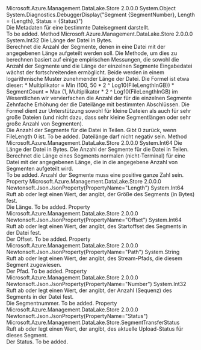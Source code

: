 <Type Name="TransferSegmentMetadata" FullName="Microsoft.Azure.Management.DataLake.Store.TransferSegmentMetadata">
  <TypeSignature Language="C#" Value="public class TransferSegmentMetadata" />
  <TypeSignature Language="ILAsm" Value=".class public auto ansi beforefieldinit TransferSegmentMetadata extends System.Object" />
  <TypeSignature Language="DocId" Value="T:Microsoft.Azure.Management.DataLake.Store.TransferSegmentMetadata" />
  <TypeSignature Language="VB.NET" Value="Public Class TransferSegmentMetadata" />
  <TypeSignature Language="F#" Value="type TransferSegmentMetadata = class" />
  <AssemblyInfo>
    <AssemblyName>Microsoft.Azure.Management.DataLake.Store</AssemblyName>
    <AssemblyVersion>2.0.0.0</AssemblyVersion>
  </AssemblyInfo>
  <Base>
    <BaseTypeName>System.Object</BaseTypeName>
  </Base>
  <Interfaces />
  <Attributes>
    <Attribute>
      <AttributeName>System.Diagnostics.DebuggerDisplay("Segment {SegmentNumber}, Length = {Length}, Status = {Status}")</AttributeName>
    </Attribute>
  </Attributes>
  <Docs>
    <summary>
            Die Metadaten für eine bestimmte Dateisegment darstellt.
            </summary>
    <remarks>To be added.</remarks>
  </Docs>
  <Members>
    <Member MemberName="CalculateSegmentCount">
      <MemberSignature Language="C#" Value="public static int CalculateSegmentCount (long fileLength);" />
      <MemberSignature Language="ILAsm" Value=".method public static hidebysig int32 CalculateSegmentCount(int64 fileLength) cil managed" />
      <MemberSignature Language="DocId" Value="M:Microsoft.Azure.Management.DataLake.Store.TransferSegmentMetadata.CalculateSegmentCount(System.Int64)" />
      <MemberSignature Language="VB.NET" Value="Public Shared Function CalculateSegmentCount (fileLength As Long) As Integer" />
      <MemberSignature Language="F#" Value="static member CalculateSegmentCount : int64 -&gt; int" Usage="Microsoft.Azure.Management.DataLake.Store.TransferSegmentMetadata.CalculateSegmentCount fileLength" />
      <MemberType>Method</MemberType>
      <AssemblyInfo>
        <AssemblyName>Microsoft.Azure.Management.DataLake.Store</AssemblyName>
        <AssemblyVersion>2.0.0.0</AssemblyVersion>
      </AssemblyInfo>
      <ReturnValue>
        <ReturnType>System.Int32</ReturnType>
      </ReturnValue>
      <Parameters>
        <Parameter Name="fileLength" Type="System.Int64" />
      </Parameters>
      <Docs>
        <param name="fileLength">Die Länge der Datei in Bytes.</param>
        <summary>
            Berechnet die Anzahl der Segmente, denen in eine Datei mit der angegebenen Länge aufgeteilt werden soll.
            Die Methode, um dies zu berechnen basiert auf einige empirischen Messungen, die sowohl die Anzahl der Segmente und die Länge der einzelnen Segmente Eingabedatei wächst der fortschreitenden ermöglicht.
            Beide werden in einem logarithmische Muster zunehmender Länge der Datei.
            Die Formel ist etwa dieser:
            * Multiplikator = Min (100, 50 * 2 ^ Log10(FileLengthInGB))
            * SegmentCount = Max (1, Multiplikator * 2 ^ Log10(FileLengthInGB) im Wesentlichen wir vervierfachen die Anzahl der für die einzelnen Segmente Zehnfache Erhöhung der die Dateilänge mit bestimmten Abschlüssen. Die Formel dient zur Unterstützung sowohl für kleine Dateien als auch für sehr große Dateien (und nicht dazu, dass sehr kleine Segmentlängen oder sehr große Anzahl von Segmenten).
            </summary>
        <returns>
            Die Anzahl der Segmente für die Datei in Teilen. Gibt 0 zurück, wenn FileLength 0 ist.
            </returns>
        <remarks>To be added.</remarks>
        <exception cref="T:System.ArgumentException">Dateilänge darf nicht negativ sein.</exception>
      </Docs>
    </Member>
    <Member MemberName="CalculateSegmentLength">
      <MemberSignature Language="C#" Value="public static long CalculateSegmentLength (long fileLength, int segmentCount);" />
      <MemberSignature Language="ILAsm" Value=".method public static hidebysig int64 CalculateSegmentLength(int64 fileLength, int32 segmentCount) cil managed" />
      <MemberSignature Language="DocId" Value="M:Microsoft.Azure.Management.DataLake.Store.TransferSegmentMetadata.CalculateSegmentLength(System.Int64,System.Int32)" />
      <MemberSignature Language="VB.NET" Value="Public Shared Function CalculateSegmentLength (fileLength As Long, segmentCount As Integer) As Long" />
      <MemberSignature Language="F#" Value="static member CalculateSegmentLength : int64 * int -&gt; int64" Usage="Microsoft.Azure.Management.DataLake.Store.TransferSegmentMetadata.CalculateSegmentLength (fileLength, segmentCount)" />
      <MemberType>Method</MemberType>
      <AssemblyInfo>
        <AssemblyName>Microsoft.Azure.Management.DataLake.Store</AssemblyName>
        <AssemblyVersion>2.0.0.0</AssemblyVersion>
      </AssemblyInfo>
      <ReturnValue>
        <ReturnType>System.Int64</ReturnType>
      </ReturnValue>
      <Parameters>
        <Parameter Name="fileLength" Type="System.Int64" />
        <Parameter Name="segmentCount" Type="System.Int32" />
      </Parameters>
      <Docs>
        <param name="fileLength">Die Länge der Datei in Bytes.</param>
        <param name="segmentCount">Die Anzahl der Segmente für die Datei in Teilen.</param>
        <summary>
            Berechnet die Länge eines Segments normalen (nicht-Terminal) für eine Datei mit der angegebenen Länge, die in die angegebene Anzahl von Segmenten aufgeteilt wird.
            </summary>
        <returns />
        <remarks>To be added.</remarks>
        <exception cref="T:System.ArgumentException">Anzahl der Segmente muss eine positive ganze Zahl sein.</exception>
      </Docs>
    </Member>
    <Member MemberName="Length">
      <MemberSignature Language="C#" Value="public long Length { get; set; }" />
      <MemberSignature Language="ILAsm" Value=".property instance int64 Length" />
      <MemberSignature Language="DocId" Value="P:Microsoft.Azure.Management.DataLake.Store.TransferSegmentMetadata.Length" />
      <MemberSignature Language="VB.NET" Value="Public Property Length As Long" />
      <MemberSignature Language="F#" Value="member this.Length : int64 with get, set" Usage="Microsoft.Azure.Management.DataLake.Store.TransferSegmentMetadata.Length" />
      <MemberType>Property</MemberType>
      <AssemblyInfo>
        <AssemblyName>Microsoft.Azure.Management.DataLake.Store</AssemblyName>
        <AssemblyVersion>2.0.0.0</AssemblyVersion>
      </AssemblyInfo>
      <Attributes>
        <Attribute>
          <AttributeName>Newtonsoft.Json.JsonProperty(PropertyName="Length")</AttributeName>
        </Attribute>
      </Attributes>
      <ReturnValue>
        <ReturnType>System.Int64</ReturnType>
      </ReturnValue>
      <Docs>
        <summary>
            Ruft ab oder legt einen Wert, der angibt, der Größe des Segments (in Bytes) fest.
            </summary>
        <value>
            Die Länge.
            </value>
        <remarks>To be added.</remarks>
      </Docs>
    </Member>
    <Member MemberName="Offset">
      <MemberSignature Language="C#" Value="public long Offset { get; set; }" />
      <MemberSignature Language="ILAsm" Value=".property instance int64 Offset" />
      <MemberSignature Language="DocId" Value="P:Microsoft.Azure.Management.DataLake.Store.TransferSegmentMetadata.Offset" />
      <MemberSignature Language="VB.NET" Value="Public Property Offset As Long" />
      <MemberSignature Language="F#" Value="member this.Offset : int64 with get, set" Usage="Microsoft.Azure.Management.DataLake.Store.TransferSegmentMetadata.Offset" />
      <MemberType>Property</MemberType>
      <AssemblyInfo>
        <AssemblyName>Microsoft.Azure.Management.DataLake.Store</AssemblyName>
        <AssemblyVersion>2.0.0.0</AssemblyVersion>
      </AssemblyInfo>
      <Attributes>
        <Attribute>
          <AttributeName>Newtonsoft.Json.JsonProperty(PropertyName="Offset")</AttributeName>
        </Attribute>
      </Attributes>
      <ReturnValue>
        <ReturnType>System.Int64</ReturnType>
      </ReturnValue>
      <Docs>
        <summary>
            Ruft ab oder legt einen Wert, der angibt, des Startoffset des Segments in der Datei fest.
            </summary>
        <value>
            Der Offset.
            </value>
        <remarks>To be added.</remarks>
      </Docs>
    </Member>
    <Member MemberName="Path">
      <MemberSignature Language="C#" Value="public string Path { get; set; }" />
      <MemberSignature Language="ILAsm" Value=".property instance string Path" />
      <MemberSignature Language="DocId" Value="P:Microsoft.Azure.Management.DataLake.Store.TransferSegmentMetadata.Path" />
      <MemberSignature Language="VB.NET" Value="Public Property Path As String" />
      <MemberSignature Language="F#" Value="member this.Path : string with get, set" Usage="Microsoft.Azure.Management.DataLake.Store.TransferSegmentMetadata.Path" />
      <MemberType>Property</MemberType>
      <AssemblyInfo>
        <AssemblyName>Microsoft.Azure.Management.DataLake.Store</AssemblyName>
        <AssemblyVersion>2.0.0.0</AssemblyVersion>
      </AssemblyInfo>
      <Attributes>
        <Attribute>
          <AttributeName>Newtonsoft.Json.JsonProperty(PropertyName="Path")</AttributeName>
        </Attribute>
      </Attributes>
      <ReturnValue>
        <ReturnType>System.String</ReturnType>
      </ReturnValue>
      <Docs>
        <summary>
            Ruft ab oder legt einen Wert, der angibt, des Stream-Pfads, die diesem Segment zugewiesen.
            </summary>
        <value>
            Der Pfad.
            </value>
        <remarks>To be added.</remarks>
      </Docs>
    </Member>
    <Member MemberName="SegmentNumber">
      <MemberSignature Language="C#" Value="public int SegmentNumber { get; set; }" />
      <MemberSignature Language="ILAsm" Value=".property instance int32 SegmentNumber" />
      <MemberSignature Language="DocId" Value="P:Microsoft.Azure.Management.DataLake.Store.TransferSegmentMetadata.SegmentNumber" />
      <MemberSignature Language="VB.NET" Value="Public Property SegmentNumber As Integer" />
      <MemberSignature Language="F#" Value="member this.SegmentNumber : int with get, set" Usage="Microsoft.Azure.Management.DataLake.Store.TransferSegmentMetadata.SegmentNumber" />
      <MemberType>Property</MemberType>
      <AssemblyInfo>
        <AssemblyName>Microsoft.Azure.Management.DataLake.Store</AssemblyName>
        <AssemblyVersion>2.0.0.0</AssemblyVersion>
      </AssemblyInfo>
      <Attributes>
        <Attribute>
          <AttributeName>Newtonsoft.Json.JsonProperty(PropertyName="Number")</AttributeName>
        </Attribute>
      </Attributes>
      <ReturnValue>
        <ReturnType>System.Int32</ReturnType>
      </ReturnValue>
      <Docs>
        <summary>
            Ruft ab oder legt einen Wert, der angibt, der Anzahl (Sequenz) des Segments in der Datei fest.
            </summary>
        <value>
            Die Segmentnummer.
            </value>
        <remarks>To be added.</remarks>
      </Docs>
    </Member>
    <Member MemberName="Status">
      <MemberSignature Language="C#" Value="public Microsoft.Azure.Management.DataLake.Store.SegmentTransferStatus Status { get; set; }" />
      <MemberSignature Language="ILAsm" Value=".property instance valuetype Microsoft.Azure.Management.DataLake.Store.SegmentTransferStatus Status" />
      <MemberSignature Language="DocId" Value="P:Microsoft.Azure.Management.DataLake.Store.TransferSegmentMetadata.Status" />
      <MemberSignature Language="VB.NET" Value="Public Property Status As SegmentTransferStatus" />
      <MemberSignature Language="F#" Value="member this.Status : Microsoft.Azure.Management.DataLake.Store.SegmentTransferStatus with get, set" Usage="Microsoft.Azure.Management.DataLake.Store.TransferSegmentMetadata.Status" />
      <MemberType>Property</MemberType>
      <AssemblyInfo>
        <AssemblyName>Microsoft.Azure.Management.DataLake.Store</AssemblyName>
        <AssemblyVersion>2.0.0.0</AssemblyVersion>
      </AssemblyInfo>
      <Attributes>
        <Attribute>
          <AttributeName>Newtonsoft.Json.JsonProperty(PropertyName="Status")</AttributeName>
        </Attribute>
      </Attributes>
      <ReturnValue>
        <ReturnType>Microsoft.Azure.Management.DataLake.Store.SegmentTransferStatus</ReturnType>
      </ReturnValue>
      <Docs>
        <summary>
            Ruft ab oder legt einen Wert, der angibt, des aktuelle Upload-Status für dieses Segment.
            </summary>
        <value>
            Der Status.
            </value>
        <remarks>To be added.</remarks>
      </Docs>
    </Member>
  </Members>
</Type>
